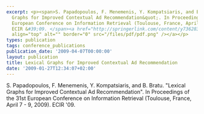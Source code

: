 ```yaml
---
excerpt: <p><span>S. Papadopoulos, F. Menemenis, Y. Kompatsiaris, and B. Bratu. &quot;Lexical
  Graphs for Improved Contextual Ad Recommendation&quot;. In Proceedings of the 31st
  European Conference on Information Retrieval (Toulouse, France, April 7 - 9, 2009).
  ECIR &#39;09. </span><a href="http://springerlink.com/content/y736283423234v78/fulltext.pdf"><img
  align="top" alt="" border="0" src="/files/pdf/pdf.png" /></a></p>
types: publication
tags: conference_publications
publication_date: '2009-04-07T00:00:00'
layout: publication
title: Lexical Graphs for Improved Contextual Ad Recommendation
date: '2009-01-27T12:34:07+02:00'
---
```

<p><span>S. Papadopoulos, F. Menemenis, Y. Kompatsiaris, and B. Bratu. &quot;Lexical Graphs for Improved Contextual Ad Recommendation&quot;. In Proceedings of the 31st European Conference on Information Retrieval (Toulouse, France, April 7 - 9, 2009). ECIR &#39;09. </span><a href="http://springerlink.com/content/y736283423234v78/fulltext.pdf"><img align="top" alt="" border="0" src="/files/pdf/pdf.png" /></a></p>
